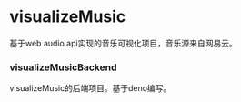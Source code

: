 # visualizeMusic

基于web audio api实现的音乐可视化项目，音乐源来自网易云。

### visualizeMusicBackend

visualizeMusic的后端项目。基于deno编写。
